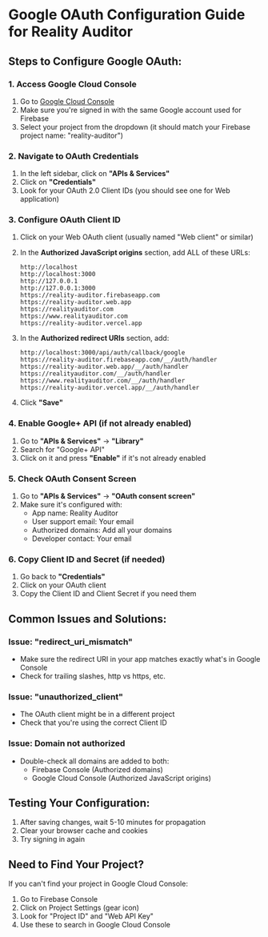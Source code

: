 # Google OAuth Configuration Guide for Reality Auditor

## Steps to Configure Google OAuth:

### 1. Access Google Cloud Console
1. Go to [Google Cloud Console](https://console.cloud.google.com)
2. Make sure you're signed in with the same Google account used for Firebase
3. Select your project from the dropdown (it should match your Firebase project name: "reality-auditor")

### 2. Navigate to OAuth Credentials
1. In the left sidebar, click on **"APIs & Services"**
2. Click on **"Credentials"**
3. Look for your OAuth 2.0 Client IDs (you should see one for Web application)

### 3. Configure OAuth Client ID
1. Click on your Web OAuth client (usually named "Web client" or similar)
2. In the **Authorized JavaScript origins** section, add ALL of these URLs:
   ```
   http://localhost
   http://localhost:3000
   http://127.0.0.1
   http://127.0.0.1:3000
   https://reality-auditor.firebaseapp.com
   https://reality-auditor.web.app
   https://realityauditor.com
   https://www.realityauditor.com
   https://reality-auditor.vercel.app
   ```

3. In the **Authorized redirect URIs** section, add:
   ```
   http://localhost:3000/api/auth/callback/google
   https://reality-auditor.firebaseapp.com/__/auth/handler
   https://reality-auditor.web.app/__/auth/handler
   https://realityauditor.com/__/auth/handler
   https://www.realityauditor.com/__/auth/handler
   https://reality-auditor.vercel.app/__/auth/handler
   ```

4. Click **"Save"**

### 4. Enable Google+ API (if not already enabled)
1. Go to **"APIs & Services"** → **"Library"**
2. Search for "Google+ API"
3. Click on it and press **"Enable"** if it's not already enabled

### 5. Check OAuth Consent Screen
1. Go to **"APIs & Services"** → **"OAuth consent screen"**
2. Make sure it's configured with:
   - App name: Reality Auditor
   - User support email: Your email
   - Authorized domains: Add all your domains
   - Developer contact: Your email

### 6. Copy Client ID and Secret (if needed)
1. Go back to **"Credentials"**
2. Click on your OAuth client
3. Copy the Client ID and Client Secret if you need them

## Common Issues and Solutions:

### Issue: "redirect_uri_mismatch"
- Make sure the redirect URI in your app matches exactly what's in Google Console
- Check for trailing slashes, http vs https, etc.

### Issue: "unauthorized_client"
- The OAuth client might be in a different project
- Check that you're using the correct Client ID

### Issue: Domain not authorized
- Double-check all domains are added to both:
  - Firebase Console (Authorized domains)
  - Google Cloud Console (Authorized JavaScript origins)

## Testing Your Configuration:
1. After saving changes, wait 5-10 minutes for propagation
2. Clear your browser cache and cookies
3. Try signing in again

## Need to Find Your Project?
If you can't find your project in Google Cloud Console:
1. Go to Firebase Console
2. Click on Project Settings (gear icon)
3. Look for "Project ID" and "Web API Key"
4. Use these to search in Google Cloud Console
